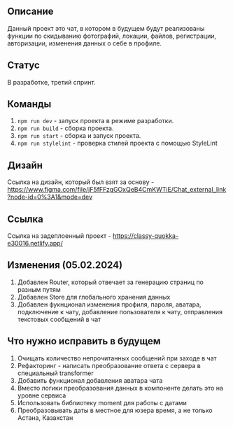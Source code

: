 ## Описание

Данный проект это чат, в котором в будущем будут реализованы функции по скидыванию фотографий, локации, файлов, регистрации, авторизации, изменения данных о себе в профиле.

## Статус

В разработке, третий спринт.

## Команды

1. `npm run dev` - запуск проекта в режиме разработки.
2. `npm run build` - сборка проекта.
3. `npm run start` - сборка и запуск проекта.
4. `npm run stylelint` - проверка стилей проекта с помощью StyleLint

## Дизайн

Ссылка на дизайн, который был взят за основу - https://www.figma.com/file/jF5fFFzgGOxQeB4CmKWTiE/Chat_external_link?node-id=0%3A1&mode=dev

## Ссылка

Ссылка на задеплоенный проект - https://classy-quokka-e30016.netlify.app/

## Изменения (05.02.2024)

1. Добавлен Router, который отвечает за генерацию страниц по разным путям
2. Добавлен Store для глобального хранения данных
3. Добавлен фукнционал изменения профиля, пароля, аватара, подключение к чату, добавление пользователя к чату, отправления текстовых сообщений в чат

## Что нужно исправить в будущем

1. Очищать количество непрочитанных сообщений при заходе в чат
2. Рефакторинг - написать преобразование ответа с сервера в специальный transformer
3. Добавить функционал добавления аватара чата
4. Вместо логики преобразования данных в компоненте делать это на уровне сервиса
5. Использовать библиотеку moment для работы с датами
6. Преобразовывать даты в местное для юзера время, а не только Астана, Казахстан

